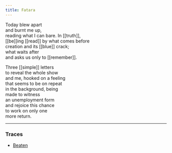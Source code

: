```yaml
---
title: Fatara
---
```


Today blew apart  
and burnt me up,  
reading what I can bare. In [[truth]],  
[[be]]ing [[read]] by what comes before  
creation and its [[blue]] crack;  
what waits after  
and asks us only to [[remember]].  
  
Three [[simple]] letters   
to reveal the whole show  
and me, hooked on a feeling  
that seems to be on repeat  
in the background, being  
made to witness  
an unemployment form  
and rejoice this chance  
to work on only one  
more return. 

---

### Traces

* [Beaten](https://www.youtube.com/watch?v=YItw1gGoKS8)
